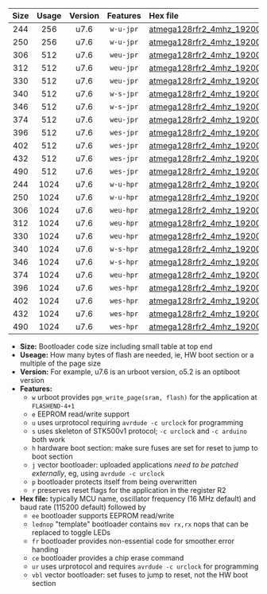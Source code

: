 |Size|Usage|Version|Features|Hex file|
|:-:|:-:|:-:|:-:|:--|
|244|256|u7.6|`w-u-jpr`|[atmega128rfr2_4mhz_19200bps_ur_vbl.hex](https://raw.githubusercontent.com/stefanrueger/urboot/main//atmega128rfr2_4mhz_19200bps_ur_vbl.hex)|
|250|256|u7.6|`w-u-jpr`|[atmega128rfr2_4mhz_19200bps_lednop_ur_vbl.hex](https://raw.githubusercontent.com/stefanrueger/urboot/main//atmega128rfr2_4mhz_19200bps_lednop_ur_vbl.hex)|
|306|512|u7.6|`weu-jpr`|[atmega128rfr2_4mhz_19200bps_ee_ur_vbl.hex](https://raw.githubusercontent.com/stefanrueger/urboot/main//atmega128rfr2_4mhz_19200bps_ee_ur_vbl.hex)|
|312|512|u7.6|`weu-jpr`|[atmega128rfr2_4mhz_19200bps_ee_lednop_ur_vbl.hex](https://raw.githubusercontent.com/stefanrueger/urboot/main//atmega128rfr2_4mhz_19200bps_ee_lednop_ur_vbl.hex)|
|330|512|u7.6|`weu-jpr`|[atmega128rfr2_4mhz_19200bps_ee_lednop_fr_ur_vbl.hex](https://raw.githubusercontent.com/stefanrueger/urboot/main//atmega128rfr2_4mhz_19200bps_ee_lednop_fr_ur_vbl.hex)|
|340|512|u7.6|`w-s-jpr`|[atmega128rfr2_4mhz_19200bps_vbl.hex](https://raw.githubusercontent.com/stefanrueger/urboot/main//atmega128rfr2_4mhz_19200bps_vbl.hex)|
|346|512|u7.6|`w-s-jpr`|[atmega128rfr2_4mhz_19200bps_lednop_vbl.hex](https://raw.githubusercontent.com/stefanrueger/urboot/main//atmega128rfr2_4mhz_19200bps_lednop_vbl.hex)|
|374|512|u7.6|`weu-jpr`|[atmega128rfr2_4mhz_19200bps_ee_lednop_fr_ce_ur_vbl.hex](https://raw.githubusercontent.com/stefanrueger/urboot/main//atmega128rfr2_4mhz_19200bps_ee_lednop_fr_ce_ur_vbl.hex)|
|396|512|u7.6|`wes-jpr`|[atmega128rfr2_4mhz_19200bps_ee_vbl.hex](https://raw.githubusercontent.com/stefanrueger/urboot/main//atmega128rfr2_4mhz_19200bps_ee_vbl.hex)|
|402|512|u7.6|`wes-jpr`|[atmega128rfr2_4mhz_19200bps_ee_lednop_vbl.hex](https://raw.githubusercontent.com/stefanrueger/urboot/main//atmega128rfr2_4mhz_19200bps_ee_lednop_vbl.hex)|
|432|512|u7.6|`wes-jpr`|[atmega128rfr2_4mhz_19200bps_ee_lednop_fr_vbl.hex](https://raw.githubusercontent.com/stefanrueger/urboot/main//atmega128rfr2_4mhz_19200bps_ee_lednop_fr_vbl.hex)|
|490|512|u7.6|`wes-jpr`|[atmega128rfr2_4mhz_19200bps_ee_lednop_fr_ce_vbl.hex](https://raw.githubusercontent.com/stefanrueger/urboot/main//atmega128rfr2_4mhz_19200bps_ee_lednop_fr_ce_vbl.hex)|
|244|1024|u7.6|`w-u-hpr`|[atmega128rfr2_4mhz_19200bps_ur.hex](https://raw.githubusercontent.com/stefanrueger/urboot/main//atmega128rfr2_4mhz_19200bps_ur.hex)|
|250|1024|u7.6|`w-u-hpr`|[atmega128rfr2_4mhz_19200bps_lednop_ur.hex](https://raw.githubusercontent.com/stefanrueger/urboot/main//atmega128rfr2_4mhz_19200bps_lednop_ur.hex)|
|306|1024|u7.6|`weu-hpr`|[atmega128rfr2_4mhz_19200bps_ee_ur.hex](https://raw.githubusercontent.com/stefanrueger/urboot/main//atmega128rfr2_4mhz_19200bps_ee_ur.hex)|
|312|1024|u7.6|`weu-hpr`|[atmega128rfr2_4mhz_19200bps_ee_lednop_ur.hex](https://raw.githubusercontent.com/stefanrueger/urboot/main//atmega128rfr2_4mhz_19200bps_ee_lednop_ur.hex)|
|330|1024|u7.6|`weu-hpr`|[atmega128rfr2_4mhz_19200bps_ee_lednop_fr_ur.hex](https://raw.githubusercontent.com/stefanrueger/urboot/main//atmega128rfr2_4mhz_19200bps_ee_lednop_fr_ur.hex)|
|340|1024|u7.6|`w-s-hpr`|[atmega128rfr2_4mhz_19200bps.hex](https://raw.githubusercontent.com/stefanrueger/urboot/main//atmega128rfr2_4mhz_19200bps.hex)|
|346|1024|u7.6|`w-s-hpr`|[atmega128rfr2_4mhz_19200bps_lednop.hex](https://raw.githubusercontent.com/stefanrueger/urboot/main//atmega128rfr2_4mhz_19200bps_lednop.hex)|
|374|1024|u7.6|`weu-hpr`|[atmega128rfr2_4mhz_19200bps_ee_lednop_fr_ce_ur.hex](https://raw.githubusercontent.com/stefanrueger/urboot/main//atmega128rfr2_4mhz_19200bps_ee_lednop_fr_ce_ur.hex)|
|396|1024|u7.6|`wes-hpr`|[atmega128rfr2_4mhz_19200bps_ee.hex](https://raw.githubusercontent.com/stefanrueger/urboot/main//atmega128rfr2_4mhz_19200bps_ee.hex)|
|402|1024|u7.6|`wes-hpr`|[atmega128rfr2_4mhz_19200bps_ee_lednop.hex](https://raw.githubusercontent.com/stefanrueger/urboot/main//atmega128rfr2_4mhz_19200bps_ee_lednop.hex)|
|432|1024|u7.6|`wes-hpr`|[atmega128rfr2_4mhz_19200bps_ee_lednop_fr.hex](https://raw.githubusercontent.com/stefanrueger/urboot/main//atmega128rfr2_4mhz_19200bps_ee_lednop_fr.hex)|
|490|1024|u7.6|`wes-hpr`|[atmega128rfr2_4mhz_19200bps_ee_lednop_fr_ce.hex](https://raw.githubusercontent.com/stefanrueger/urboot/main//atmega128rfr2_4mhz_19200bps_ee_lednop_fr_ce.hex)|

- **Size:** Bootloader code size including small table at top end
- **Useage:** How many bytes of flash are needed, ie, HW boot section or a multiple of the page size
- **Version:** For example, u7.6 is an urboot version, o5.2 is an optiboot version
- **Features:**
  + `w` urboot provides `pgm_write_page(sram, flash)` for the application at `FLASHEND-4+1`
  + `e` EEPROM read/write support
  + `u` uses urprotocol requiring `avrdude -c urclock` for programming
  + `s` uses skeleton of STK500v1 protocol; `-c urclock` and `-c arduino` both work
  + `h` hardware boot section: make sure fuses are set for reset to jump to boot section
  + `j` vector bootloader: uploaded applications *need to be patched externally*, eg, using `avrdude -c urclock`
  + `p` bootloader protects itself from being overwritten
  + `r` preserves reset flags for the application in the register R2
- **Hex file:** typically MCU name, oscillator frequency (16 MHz default) and baud rate (115200 default) followed by
  + `ee` bootloader supports EEPROM read/write
  + `lednop` "template" bootloader contains `mov rx,rx` nops that can be replaced to toggle LEDs
  + `fr` bootloader provides non-essential code for smoother error handing
  + `ce` bootloader provides a chip erase command
  + `ur` uses urprotocol and requires `avrdude -c urclock` for programming
  + `vbl` vector bootloader: set fuses to jump to reset, not the HW boot section
